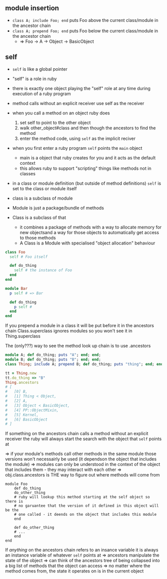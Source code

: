 ## module insertion

* `class A; include Foo; end` puts Foo above the current class/module in the ancestor chain
* `class A; prepend Foo; end` puts Foo below the current class/module in the ancestor chain
    * => Foo -> A -> Object -> BasicObject
## self

* `self` is like a global pointer
* "self" is a role in ruby
* there is exactly one object playing the "self" role at any time during
  execution of a ruby program
* method calls without an explicit receiver use self as the receiver
* when you call a method on an object ruby does
    1. set self to point to the other object
    2. walk other_object#class and then though the ancestors to find the method
    3. enter the method code, using `self` as the implicit reciver
* when you first enter a ruby program `self` points the `main` object
    * main is a object that ruby creates for you and it acts as the default context
    * this allows ruby to support "scripting" things like methods not in classes
* in a class or module definition (but outside of method definitions) `self` is set to the class or module itself


* class is a subclass of module
* Module is just a package/bundle of methods
* Class is a subclass of that
    * it combines a package of methods with a way to allocate memory for new
      objectsand a way for those objects to automatically get access to those
      methods
    * A Class is a Module with specialised "object allocation" behaviour

```ruby
class Foo
  self # Foo itself

  def do_thing
    self # the instance of Foo
  end
end

module Bar
  p self # => Bar

  def do_thing
    p self #
  end
end
```

If you prepend a module in a class it will be put before it in the ancestors chain
Class.superclass ignores modules so you won't see it in Thing.superclass

The (only???) way to see the method look up chain is to use .ancestors

```ruby
module A; def do_thing; puts "A"; end; end;
module B; def do_thing; puts "B"; end; end;
class Thing; include A; prepend B; def do_thing; puts "thing"; end; end

tt = Thing.new
tt.do_thing => "B"
Thing.ancestors
# [
#   [0] B,
#   [1] Thing < Object,
#   [2] A,
#   [3] Object < BasicObject,
#   [4] PP::ObjectMixin,
#   [5] Kernel,
#   [6] BasicObject
# ]
```


If something on the ancestors chain calls a method without an explicit receiver the ruby will always start the search with the object that `self` points at

=> if your module's methods call other methods in the same module those versions won't necessairly be used (it dependson the object that includes the module)
=> modules can only be understood in the context of the object that includes them - they may interact with each other
=> obj.class.ancestors is THE way to figure out where methods will come from
```
module Foo
    def do_thing
    do_other_thing
    # ruby will lookup this method starting at the self object so there is
    # no garuantee that the version of it defined in this object will be the
    # one called - it deends on the object that includes this module
    end

    def do_other_thing
    # ...
    end
end
```

If *anything* on the ancestors chain refers to an insance variable it is always an instance variable of whatever `self` points at
=> ancestors manipulate the state of the object
=> can think of the ancestors tree of being collapsed into a big list of methods that the object can access
=> no matter where the method comes from, the state it operates on is in the current object
